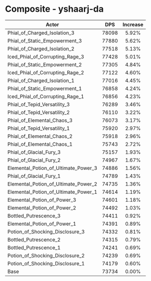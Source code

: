 # Composite - yshaarj-da
| Actor | DPS | Increase |
|---|:---:|:---:|
|Phial_of_Charged_Isolation_3|78098|5.92%|
|Phial_of_Static_Empowerment_3|77880|5.62%|
|Phial_of_Charged_Isolation_2|77518|5.13%|
|Iced_Phial_of_Corrupting_Rage_3|77428|5.01%|
|Phial_of_Static_Empowerment_2|77305|4.84%|
|Iced_Phial_of_Corrupting_Rage_2|77122|4.60%|
|Phial_of_Charged_Isolation_1|77016|4.45%|
|Phial_of_Static_Empowerment_1|76858|4.24%|
|Iced_Phial_of_Corrupting_Rage_1|76856|4.23%|
|Phial_of_Tepid_Versatility_3|76289|3.46%|
|Phial_of_Tepid_Versatility_2|76110|3.22%|
|Phial_of_Elemental_Chaos_3|76073|3.17%|
|Phial_of_Tepid_Versatility_1|75920|2.97%|
|Phial_of_Elemental_Chaos_2|75918|2.96%|
|Phial_of_Elemental_Chaos_1|75743|2.72%|
|Phial_of_Glacial_Fury_3|75157|1.93%|
|Phial_of_Glacial_Fury_2|74967|1.67%|
|Elemental_Potion_of_Ultimate_Power_3|74886|1.56%|
|Phial_of_Glacial_Fury_1|74789|1.43%|
|Elemental_Potion_of_Ultimate_Power_2|74735|1.36%|
|Elemental_Potion_of_Ultimate_Power_1|74614|1.19%|
|Elemental_Potion_of_Power_3|74601|1.18%|
|Elemental_Potion_of_Power_2|74492|1.03%|
|Bottled_Putrescence_3|74411|0.92%|
|Elemental_Potion_of_Power_1|74391|0.89%|
|Potion_of_Shocking_Disclosure_3|74332|0.81%|
|Bottled_Putrescence_2|74315|0.79%|
|Bottled_Putrescence_1|74241|0.69%|
|Potion_of_Shocking_Disclosure_2|74239|0.69%|
|Potion_of_Shocking_Disclosure_1|74179|0.60%|
|Base|73734|0.00%|
